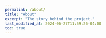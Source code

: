 ```yaml
---
permalink: /about/
title: "About"
excerpt: "The story behind the project."
last_modified_at: 2024-06-27T11:59:26-04:00
toc: true
---
```

